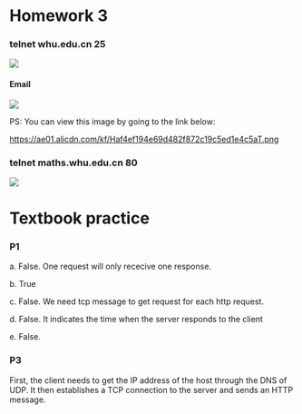 # Homework 3

### telnet whu.edu.cn 25

![](https://s1.ax1x.com/2020/03/19/8s2dhR.png)



#### Email

![](https://ae01.alicdn.com/kf/Haf4ef194e69d482f872c19c5ed1e4c5aT.png)

PS: You can view this image by going to the link below:

https://ae01.alicdn.com/kf/Haf4ef194e69d482f872c19c5ed1e4c5aT.png

### telnet maths.whu.edu.cn 80

![](https://s1.ax1x.com/2020/03/19/8s27DS.png)
   
   

# Textbook practice

### P1   

a. False. One request will only rececive one response.

b. True

c. False. We need tcp message to get request for each http request.

d. False. It indicates the time when the server responds to the client

e. False.

### P3

First, the client needs to get the IP address of the host through the DNS of UDP. It then establishes a TCP connection to the server and sends an HTTP message.
